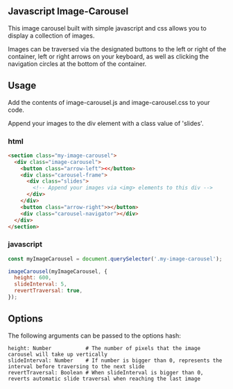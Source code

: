 ## Javascript Image-Carousel

This image carousel built with simple javascript and css allows you to display a collection of images.

Images can be traversed via the designated buttons to the left or right of the container, left or right arrows on your keyboard, 
as well as clicking the navigation circles at the bottom of the container.

## Usage

Add the contents of image-carousel.js and image-carousel.css to your code.

Append your images to the div element with a class value of 'slides'.

### html

```html
<section class="my-image-carousel">
  <div class="image-carousel">
    <button class="arrow-left"><</button>
    <div class="carousel-frame">
      <div class="slides">
        <!-- Append your images via <img> elements to this div -->
      </div>
    </div>
    <button class="arrow-right">></button>
    <div class="carousel-navigator"></div>
  </div>
</section>
```

### javascript

```javascript
const myImageCarousel = document.querySelector('.my-image-carousel');

imageCarousel(myImageCarousel, {
  height: 600,
  slideInterval: 5,
  revertTraversal: true,
});
```

## Options

The following arguments can be passed to the options hash:

```
height: Number           # The number of pixels that the image carousel will take up vertically
slideInterval: Number    # If number is bigger than 0, represents the interval before traversing to the next slide
revertTraversal: Boolean # When slideInterval is bigger than 0, reverts automatic slide traversal when reaching the last image
```
